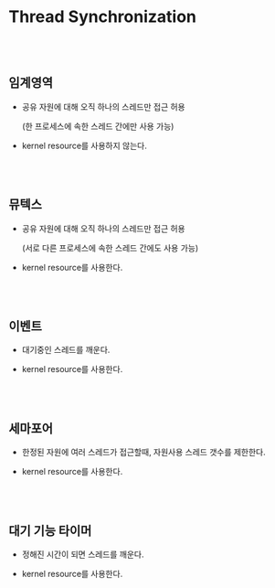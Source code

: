 # Thread Synchronization

</br></br>

## 임계영역

  - 공유 자원에 대해 오직 하나의 스레드만 접근 허용

    (한 프로세스에 속한 스레드 간에만 사용 가능)
  - kernel resource를 사용하지 않는다.

</br></br>

## 뮤텍스

- 공유 자원에 대해 오직 하나의 스레드만 접근 허용

    (서로 다른 프로세스에 속한 스레드 간에도 사용 가능)
- kernel resource를 사용한다.

</br></br>

## 이벤트

- 대기중인 스레드를 깨운다.
  
- kernel resource를 사용한다.

</br></br>

## 세마포어

- 한정된 자원에 여러 스레드가 접근할때, 자원사용 스레드 갯수를 제한한다.

- kernel resource를 사용한다.


</br></br>

##  대기 기능 타이머

- 정해진 시간이 되면 스레드를 깨운다.

- kernel resource를 사용한다.